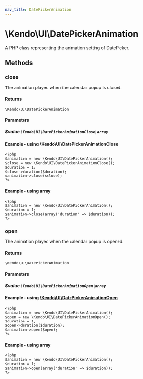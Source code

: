 ```yaml
---
nav_title: DatePickerAnimation
---
```


# \Kendo\UI\DatePickerAnimation

A PHP class representing the animation setting of DatePicker.


## Methods

### close

The animation played when the calendar popup is closed.

#### Returns
`\Kendo\UI\DatePickerAnimation`

#### Parameters

##### $value `\Kendo\UI\DatePickerAnimationClose|array`


#### Example - using [\Kendo\UI\DatePickerAnimationClose](/kendo-ui/api/wrappers/php/Kendo/UI/DatePickerAnimationClose)
    <?php
    $animation = new \Kendo\UI\DatePickerAnimation();
    $close = new \Kendo\UI\DatePickerAnimationClose();
    $duration = 1;
    $close->duration($duration);
    $animation->close($close);
    ?>

#### Example - using array

    <?php
    $animation = new \Kendo\UI\DatePickerAnimation();
    $duration = 1;
    $animation->close(array('duration' => $duration));
    ?>

### open

The animation played when the calendar popup is opened.

#### Returns
`\Kendo\UI\DatePickerAnimation`

#### Parameters

##### $value `\Kendo\UI\DatePickerAnimationOpen|array`


#### Example - using [\Kendo\UI\DatePickerAnimationOpen](/kendo-ui/api/wrappers/php/Kendo/UI/DatePickerAnimationOpen)
    <?php
    $animation = new \Kendo\UI\DatePickerAnimation();
    $open = new \Kendo\UI\DatePickerAnimationOpen();
    $duration = 1;
    $open->duration($duration);
    $animation->open($open);
    ?>

#### Example - using array

    <?php
    $animation = new \Kendo\UI\DatePickerAnimation();
    $duration = 1;
    $animation->open(array('duration' => $duration));
    ?>


